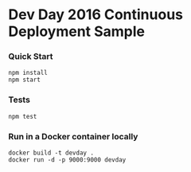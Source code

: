 # Dev Day 2016 Continuous Deployment Sample

### Quick Start
```
npm install
npm start
```

### Tests
```
npm test
```

### Run in a Docker container locally
```
docker build -t devday .
docker run -d -p 9000:9000 devday
```
